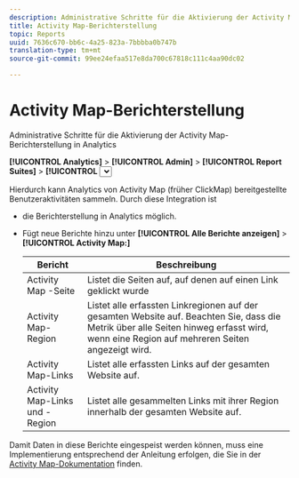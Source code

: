 ```yaml
---
description: Administrative Schritte für die Aktivierung der Activity Map-Berichterstellung in Analytics
title: Activity Map-Berichterstellung
topic: Reports
uuid: 7636c670-bb6c-4a25-823a-7bbbba0b747b
translation-type: tm+mt
source-git-commit: 99ee24efaa517e8da700c67818c111c4aa90dc02

---
```



# Activity Map-Berichterstellung

Administrative Schritte für die Aktivierung der Activity Map-Berichterstellung in Analytics

**[!UICONTROL Analytics]** > **[!UICONTROL Admin]** > **[!UICONTROL Report Suites]** > **[!UICONTROL <select report suite>]** > **[!UICONTROL Einstellungen bearbeiten]** > **[!UICONTROL Activity Map]** > **[!UICONTROL Activity Map-Berichterstellung]**

Hierdurch kann Analytics von Activity Map (früher ClickMap) bereitgestellte Benutzeraktivitäten sammeln. Durch diese Integration ist

* die Berichterstellung in Analytics möglich.
* Fügt neue Berichte hinzu unter **[!UICONTROL Alle Berichte anzeigen]** > **[!UICONTROL Activity Map:]**

   | Bericht | Beschreibung |
   |---|---|
   | Activity Map -Seite | Listet die Seiten auf, auf denen auf einen Link geklickt wurde |
   | Activity Map-Region | Listet alle erfassten Linkregionen auf der gesamten Website auf. Beachten Sie, dass die Metrik über alle Seiten hinweg erfasst wird, wenn eine Region auf mehreren Seiten angezeigt wird. |
   | Activity Map-Links | Listet alle erfassten Links auf der gesamten Website auf. |
   | Activity Map-Links und -Region | Listet alle gesammelten Links mit ihrer Region innerhalb der gesamten Website auf. |

Damit Daten in diese Berichte eingespeist werden können, muss eine Implementierung entsprechend der Anleitung erfolgen, die Sie in der [Activity Map-Dokumentation](https://marketing.adobe.com/resources/help/de_DE/analytics/activitymap/) finden.
